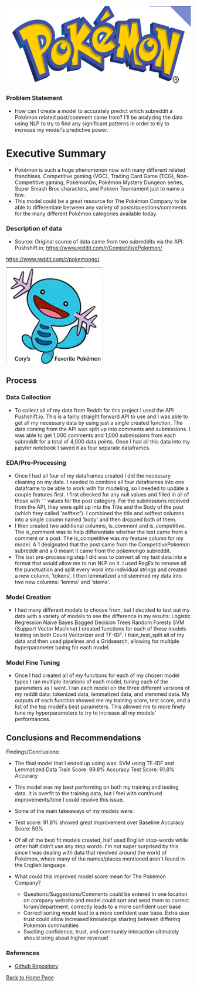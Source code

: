 <img src="images/pokemon_logo.png?raw=true"/>

### Problem Statement

- How can I create a model to accurately predict which subreddit a Pokémon related post/comment came from? I'll be analyzing the data using NLP to try to find any significant patterns in order to try to increase my model's predictive power. 

# Executive Summary
- Pokémon is such a huge phenomenon now with many different related franchises. Competitive gaming (VGC), Trading Card Game (TCG), Non-Competitive gaming, PokémonGo, Pokémon Mystery Dungeon series, Super Smash Bros characters, and Pokken Tournament just to name a few.
- This model could be a great resource for The Pokémon Company to be able to differentiate between any variety of posts/questions/comments for the many different Pokémon categories available today.


### Description of data
- Source: Original source of data came from two subreddits via the API: Pushshift.io;
https://www.reddit.com/r/CompetitivePokemon/

https://www.reddit.com/r/pokemongo/

<img src="images/wooper.png?raw=true"/>

## Process

### Data Collection
- To collect all of my data from Reddit for this project I used the API Pushshift.io. This is a fairly straight forward API to use and I was able to get all my necessary data by using just a single created function.
The data coming from the API was split up into comments and submissions. I was able to get 1,000 comments and 1,000 submissions from each subreddit for a total of 4,000 data points. Once I had all this data into my jupyter notebook I saved it as four separate dataframes.

### EDA/Pre-Processing
- Once I had all four of my dataframes created I did the necessary cleaning on my data. I needed to combine all four dataframes into one dataframe to be able to work with for modeling, so I needed to update a couple features first. I first checked for any null values and filled in all of those with ' ' values for the post category. For the submissions received from the API, they were split up into the Title and the Body of the post (which they called 'selftext'). I combined the title and selftext columns into a single column named 'body' and then dropped both of them. 
- I then created two additional columns, is_comment and is_competitive. The is_comment was to help differentiate whether the text came from a comment or a post. The is_competitive was my feature column for my model. A 1 designated that the post came from the CompetitivePokemon subreddit and a 0 meant it came from the pokemongo subreddit. 
- The last pre-processing step I did was to convert all my text data into a format that would allow me to run NLP on it. I used RegEx to remove all the punctuation and split every word into individual strings and created a new column, 'tokens'. I then lemmatized and stemmed my data into two new columns: 'lemma' and 'stems'.

### Model Creation
- I had many different models to choose from, but I decided to test out my data with a variety of models to see the difference in my results:
Logistic Regression
Naive Bayes 
Bagged Decision Trees
Random Forests
SVM (Support Vector Machine)
I created functions for each of these models testing on both Count Vectorizer and TF-IDF. I train_test_split all of my data and then used pipelines and a Gridsearch, allowing for multiple hyperparameter tuning for each model.


### Model Fine Tuning
- Once I had created all of my functions for each of my chosen model types I ran multiple iterations of each model, tuning each of the parameters as I went. I ran each model on the three different versions of my reddit data: tokenized data, lemmatized data, and stemmed data. My outputs of each function showed me my training score, test score, and a list of the top model's best parameters. This allowed me to more finely tune my hyperparameters to try to increase all my models' performances.



## Conclusions and Recommendations

Findings/Conclusions:
- The final model that I ended up using was: 
SVM using TF-IDF and Lemmatized Data
Train Score: 99.8% Accuracy
Test Score: 91.8% Accuracy
- This model was my best performing on both my training and testing data. It is overfit to the training data, but I feel with continued improvements/time I could resolve this issue.
- Some of the main takeaways of my models were:
- Test score: 91.8% showed great improvement over Baseline Accuracy Score: 50%
- Of all of the best fit models created, half used English stop-words while other half didn’t use any stop words. I'm not super surprised by this since I was dealing with data that revolved around the world of Pokémon, where many of the names/places mentioned aren't found in the English language.

- What could this improved model score mean for The Pokémon Company?
    - Questions/Suggestions/Comments could be entered in one location on company website and model could sort and send them to correct forum/department. correctly leads to a more confident user base
    - Correct sorting would lead to a more confident user base. Extra user trust could allow increased knowledge sharing between differing Pokemon communities
    - Swelling confidence, trust, and community interaction ultimately should bring about higher revenue! 
    
### References

- [Github Repository](https://git.generalassemb.ly/cory-rutkowski/project_3)
    
[Back to Home Page](cory-rutkowski.github.io)
